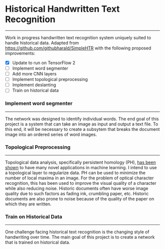 # Historical Handwritten Text Recognition
---
Work in progress handwritten text recognition system uniquely suited to handle historical data. Adapted from https://github.com/githubharald/SimpleHTR with the following proposed improvements:
- [x] Update to run on TensorFlow 2
- [ ] Implement word segmenter
- [ ] Add more CNN layers
- [ ] Implement topological preprocessing
- [ ] Implement deslanting
- [ ] Train on historical data
### Implement word segmenter
---
The network was designed to identify individual words. The end goal of this project is a system that can take an image as input and output a text file. To this end, it will be necessary to create a subsytem that breaks the document image into an ordered series of word images.
### Topological Preprocessing
---
Topological data analysis, specifically persistent homology (PH), [has been shown](https://arxiv.org/pdf/1905.12200.pdf) to have many novel applications in machine learning. I intend to use a topological layer to regularize data. PH can be used to minimize the number of local maxima in an image. For the problem of optical character recognition, this has been used to improve the visual quality of a character while also reducing noise. Historic documents often have worse image quality due to such factors as fading ink, crumbling paper, etc. Historic documents are also prone to noise because of the quality of the paper on which they are written.
### Train on Historical Data
---
One challenge facing historical text recognition is the changing style of handwriting over time. The main goal of this project is to create a network that is trained on historical data.
